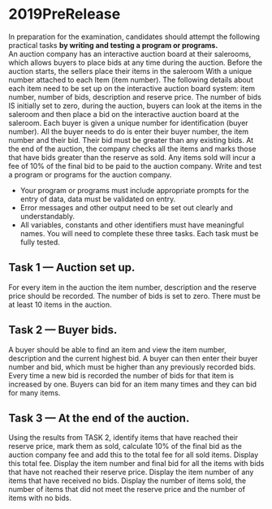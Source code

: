 # 2019PreRelease

In preparation for the examination, candidates should attempt the following practical tasks **by writing and testing a program or programs.**<br />
An auction company has an interactive auction board at their salerooms, which allows buyers to place bids at any time during the auction. 
Before the auction starts, the sellers place their items in the saleroom With a unique number attached to each Item (item number). 
The following details about each item need to be set up on the interactive auction board system: item number, number of bids, description and reserve price. 
The number of bids IS initially set to zero, during the auction, buyers can look at the items in the saleroom and then place a bid on the interactive auction board at the saleroom. 
Each buyer is given a unique number for identification (buyer number). 
All the buyer needs to do is enter their buyer number, the item number and their bid. Their bid must be greater than any existing bids.
At the end of the auction, the company checks all the items and marks those that have bids greater than the reserve as sold. 
Any items sold will incur a fee of 10% of the final bid to be paid to the auction company.
Write and test a program or programs for the auction company.
- Your program or programs must include appropriate prompts for the entry of data, data must be validated on entry.
- Error messages and other output need to be set out clearly and understandably.
- All variables, constants and other identifiers must have meaningful names.
You will need to complete these three tasks. Each task must be fully tested. 

## Task 1 — Auction set up.
For every item in the auction the item number, description and the reserve price should be recorded. 
The number of bids is set to zero. There must be at least 10 items in the auction.

## Task 2 — Buyer bids.
A buyer should be able to find an item and view the item number, description and the current highest bid. 
A buyer can then enter their buyer number and bid, which must be higher than any previously recorded bids. 
Every time a new bid is recorded the number of bids for that item is increased by one. 
Buyers can bid for an item many times and they can bid for many items.

## Task 3 — At the end of the auction.
Using the results from TASK 2, identify items that have reached their reserve price, mark them as sold, 
calculate 10% of the final bid as the auction company fee and add this to the total fee for all sold items. 
Display this total fee. Display the item number and final bid for all the items with bids that have not reached their reserve price. 
Display the item number of any items that have received no bids. 
Display the number of items sold, the number of items that did not meet the reserve price and the number of
items with no bids.
